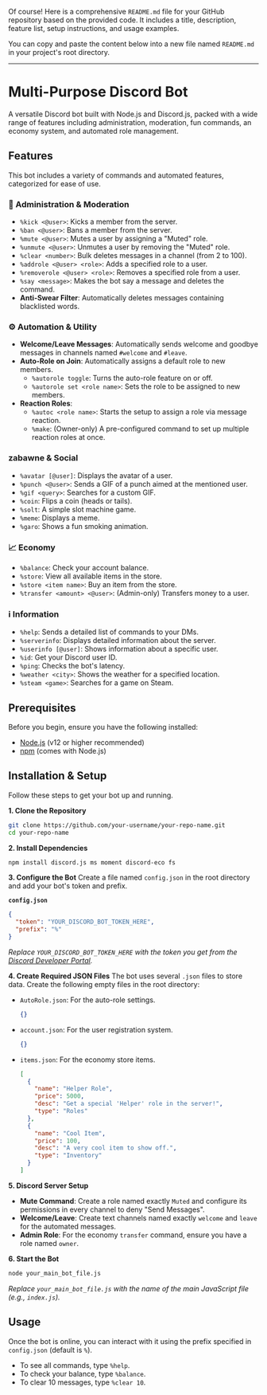 Of course! Here is a comprehensive `README.md` file for your GitHub repository based on the provided code. It includes a title, description, feature list, setup instructions, and usage examples.

You can copy and paste the content below into a new file named `README.md` in your project's root directory.

---

# Multi-Purpose Discord Bot

A versatile Discord bot built with Node.js and Discord.js, packed with a wide range of features including administration, moderation, fun commands, an economy system, and automated role management.

## Features

This bot includes a variety of commands and automated features, categorized for ease of use.

### 👑 Administration & Moderation
-   `%kick <@user>`: Kicks a member from the server.
-   `%ban <@user>`: Bans a member from the server.
-   `%mute <@user>`: Mutes a user by assigning a "Muted" role.
-   `%unmute <@user>`: Unmutes a user by removing the "Muted" role.
-   `%clear <number>`: Bulk deletes messages in a channel (from 2 to 100).
-   `%addrole <@user> <role>`: Adds a specified role to a user.
-   `%removerole <@user> <role>`: Removes a specified role from a user.
-   `%say <message>`: Makes the bot say a message and deletes the command.
-   **Anti-Swear Filter**: Automatically deletes messages containing blacklisted words.

### ⚙️ Automation & Utility
-   **Welcome/Leave Messages**: Automatically sends welcome and goodbye messages in channels named `#welcome` and `#leave`.
-   **Auto-Role on Join**: Automatically assigns a default role to new members.
    -   `%autorole toggle`: Turns the auto-role feature on or off.
    -   `%autorole set <role name>`: Sets the role to be assigned to new members.
-   **Reaction Roles**:
    -   `%autoc <role name>`: Starts the setup to assign a role via message reaction.
    -   `%make`: (Owner-only) A pre-configured command to set up multiple reaction roles at once.

###  zabawne & Social
-   `%avatar [@user]`: Displays the avatar of a user.
-   `%punch <@user>`: Sends a GIF of a punch aimed at the mentioned user.
-   `%gif <query>`: Searches for a custom GIF.
-   `%coin`: Flips a coin (heads or tails).
-   `%solt`: A simple slot machine game.
-   `%meme`: Displays a meme.
-   `%garo`: Shows a fun smoking animation.

### 📈 Economy
-   `%balance`: Check your account balance.
-   `%store`: View all available items in the store.
-   `%store <item name>`: Buy an item from the store.
-   `%transfer <amount> <@user>`: (Admin-only) Transfers money to a user.

### ℹ️ Information
-   `%help`: Sends a detailed list of commands to your DMs.
-   `%serverinfo`: Displays detailed information about the server.
-   `%userinfo [@user]`: Shows information about a specific user.
-   `%id`: Get your Discord user ID.
-   `%ping`: Checks the bot's latency.
-   `%weather <city>`: Shows the weather for a specified location.
-   `%steam <game>`: Searches for a game on Steam.

## Prerequisites

Before you begin, ensure you have the following installed:
-   [Node.js](https://nodejs.org/) (v12 or higher recommended)
-   [npm](https://www.npmjs.com/) (comes with Node.js)

## Installation & Setup

Follow these steps to get your bot up and running.

**1. Clone the Repository**
```sh
git clone https://github.com/your-username/your-repo-name.git
cd your-repo-name
```

**2. Install Dependencies**
```sh
npm install discord.js ms moment discord-eco fs
```

**3. Configure the Bot**
Create a file named `config.json` in the root directory and add your bot's token and prefix.

**`config.json`**
```json
{
  "token": "YOUR_DISCORD_BOT_TOKEN_HERE",
  "prefix": "%"
}
```
*Replace `YOUR_DISCORD_BOT_TOKEN_HERE` with the token you get from the [Discord Developer Portal](https://discord.com/developers/applications).*

**4. Create Required JSON Files**
The bot uses several `.json` files to store data. Create the following empty files in the root directory:
-   `AutoRole.json`: For the auto-role settings.
    ```json
    {}
    ```
-   `account.json`: For the user registration system.
    ```json
    {}
    ```
-   `items.json`: For the economy store items.
    ```json
    [
      {
        "name": "Helper Role",
        "price": 5000,
        "desc": "Get a special 'Helper' role in the server!",
        "type": "Roles"
      },
      {
        "name": "Cool Item",
        "price": 100,
        "desc": "A very cool item to show off.",
        "type": "Inventory"
      }
    ]
    ```

**5. Discord Server Setup**
-   **Mute Command**: Create a role named exactly `Muted` and configure its permissions in every channel to deny "Send Messages".
-   **Welcome/Leave**: Create text channels named exactly `welcome` and `leave` for the automated messages.
-   **Admin Role**: For the economy `transfer` command, ensure you have a role named `owner`.

**6. Start the Bot**
```sh
node your_main_bot_file.js
```
*Replace `your_main_bot_file.js` with the name of the main JavaScript file (e.g., `index.js`).*

## Usage

Once the bot is online, you can interact with it using the prefix specified in `config.json` (default is `%`).

-   To see all commands, type `%help`.
-   To check your balance, type `%balance`.
-   To clear 10 messages, type `%clear 10`.
